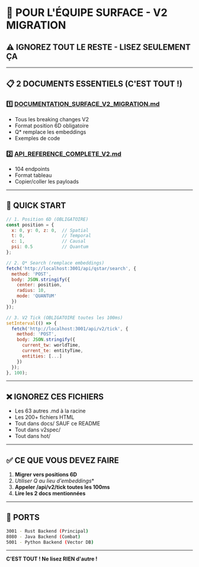 # 📌 POUR L'ÉQUIPE SURFACE - V2 MIGRATION

## ⚠️ **IGNOREZ TOUT LE RESTE - LISEZ SEULEMENT ÇA**

---

## 📋 **2 DOCUMENTS ESSENTIELS (C'EST TOUT !)**

### 1️⃣ **[DOCUMENTATION_SURFACE_V2_MIGRATION.md](../../DOCUMENTATION_SURFACE_V2_MIGRATION.md)**
- Tous les breaking changes V2
- Format position 6D obligatoire
- Q* remplace les embeddings
- Exemples de code

### 2️⃣ **[API_REFERENCE_COMPLETE_V2.md](../../API_REFERENCE_COMPLETE_V2.md)**
- 104 endpoints
- Format tableau
- Copier/coller les payloads

---

## 🚀 **QUICK START**

```javascript
// 1. Position 6D (OBLIGATOIRE)
const position = {
  x: 0, y: 0, z: 0,  // Spatial
  t: 0,              // Temporal
  c: 1,              // Causal  
  psi: 0.5           // Quantum
};

// 2. Q* Search (remplace embeddings)
fetch('http://localhost:3001/api/qstar/search', {
  method: 'POST',
  body: JSON.stringify({
    center: position,
    radius: 10,
    mode: 'QUANTUM'
  })
});

// 3. V2 Tick (OBLIGATOIRE toutes les 100ms)
setInterval(() => {
  fetch('http://localhost:3001/api/v2/tick', {
    method: 'POST',
    body: JSON.stringify({
      current_tw: worldTime,
      current_te: entityTime,
      entities: [...]
    })
  });
}, 100);
```

---

## ❌ **IGNOREZ CES FICHIERS**

- Les 63 autres .md à la racine
- Les 200+ fichiers HTML
- Tout dans docs/ SAUF ce README
- Tout dans v2spec/
- Tout dans hot/

---

## ✅ **CE QUE VOUS DEVEZ FAIRE**

1. **Migrer vers positions 6D**
2. **Utiliser Q* au lieu d'embeddings**  
3. **Appeler /api/v2/tick toutes les 100ms**
4. **Lire les 2 docs mentionnées**

---

## 📡 **PORTS**

```bash
3001 - Rust Backend (Principal)
8080 - Java Backend (Combat)
5001 - Python Backend (Vector DB)
```

---

**C'EST TOUT ! Ne lisez RIEN d'autre !**
